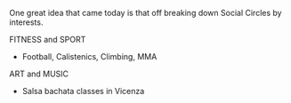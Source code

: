 One great idea that came today is that off breaking down Social Circles by interests.

FITNESS and SPORT
- Football, Calistenics, Climbing, MMA

ART and MUSIC
- Salsa bachata classes in Vicenza
